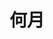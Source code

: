 ---
title: 何月
description:  几月
kana: なんがつ
pronunciation: nanngatsu
tone: ①
type: 名词
pubDate: 2024-08-21 00:00:11
lessonIndex: 5
---